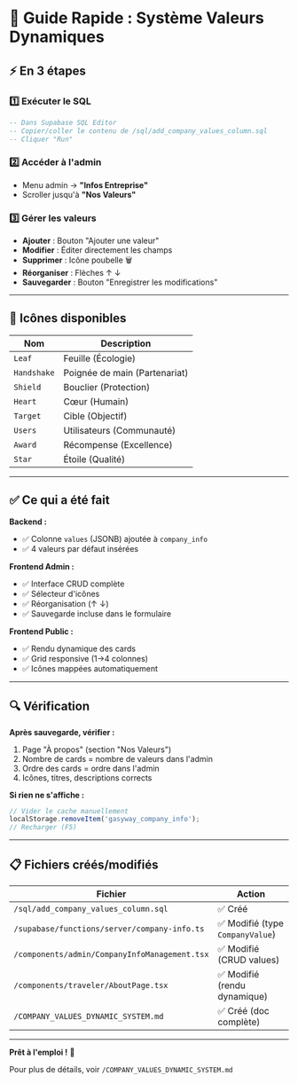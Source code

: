 # 🚀 Guide Rapide : Système Valeurs Dynamiques

## ⚡ En 3 étapes

### **1️⃣ Exécuter le SQL**
```sql
-- Dans Supabase SQL Editor
-- Copier/coller le contenu de /sql/add_company_values_column.sql
-- Cliquer "Run"
```

### **2️⃣ Accéder à l'admin**
- Menu admin → **"Infos Entreprise"**
- Scroller jusqu'à **"Nos Valeurs"**

### **3️⃣ Gérer les valeurs**
- **Ajouter** : Bouton "Ajouter une valeur"
- **Modifier** : Éditer directement les champs
- **Supprimer** : Icône poubelle 🗑️
- **Réorganiser** : Flèches ↑ ↓
- **Sauvegarder** : Bouton "Enregistrer les modifications"

---

## 🎨 Icônes disponibles

| Nom | Description |
|-----|-------------|
| `Leaf` | Feuille (Écologie) |
| `Handshake` | Poignée de main (Partenariat) |
| `Shield` | Bouclier (Protection) |
| `Heart` | Cœur (Humain) |
| `Target` | Cible (Objectif) |
| `Users` | Utilisateurs (Communauté) |
| `Award` | Récompense (Excellence) |
| `Star` | Étoile (Qualité) |

---

## ✅ Ce qui a été fait

**Backend :**
- ✅ Colonne `values` (JSONB) ajoutée à `company_info`
- ✅ 4 valeurs par défaut insérées

**Frontend Admin :**
- ✅ Interface CRUD complète
- ✅ Sélecteur d'icônes
- ✅ Réorganisation (↑ ↓)
- ✅ Sauvegarde incluse dans le formulaire

**Frontend Public :**
- ✅ Rendu dynamique des cards
- ✅ Grid responsive (1→4 colonnes)
- ✅ Icônes mappées automatiquement

---

## 🔍 Vérification

**Après sauvegarde, vérifier :**
1. Page "À propos" (section "Nos Valeurs")
2. Nombre de cards = nombre de valeurs dans l'admin
3. Ordre des cards = ordre dans l'admin
4. Icônes, titres, descriptions corrects

**Si rien ne s'affiche :**
```javascript
// Vider le cache manuellement
localStorage.removeItem('gasyway_company_info');
// Recharger (F5)
```

---

## 📋 Fichiers créés/modifiés

| Fichier | Action |
|---------|--------|
| `/sql/add_company_values_column.sql` | ✅ Créé |
| `/supabase/functions/server/company-info.ts` | ✅ Modifié (type `CompanyValue`) |
| `/components/admin/CompanyInfoManagement.tsx` | ✅ Modifié (CRUD values) |
| `/components/traveler/AboutPage.tsx` | ✅ Modifié (rendu dynamique) |
| `/COMPANY_VALUES_DYNAMIC_SYSTEM.md` | ✅ Créé (doc complète) |

---

**Prêt à l'emploi !** 🎉

Pour plus de détails, voir `/COMPANY_VALUES_DYNAMIC_SYSTEM.md`
